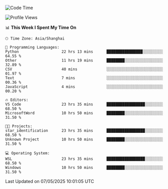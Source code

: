 <!--START_SECTION:waka-->
![Code Time](http://img.shields.io/badge/Code%20Time-2%2C769%20hrs%2036%20mins-blue)

![Profile Views](http://img.shields.io/badge/Profile%20Views-0-blue)

📊 **This Week I Spent My Time On** 

```text
🕑︎ Time Zone: Asia/Shanghai

💬 Programming Languages: 
Python                   22 hrs 13 mins      ████████████████░░░░░░░░░   64.55 % 
Other                    11 hrs 19 mins      ████████░░░░░░░░░░░░░░░░░   32.89 % 
CSV                      40 mins             ░░░░░░░░░░░░░░░░░░░░░░░░░   01.97 % 
Text                     7 mins              ░░░░░░░░░░░░░░░░░░░░░░░░░   00.36 % 
JavaScript               4 mins              ░░░░░░░░░░░░░░░░░░░░░░░░░   00.20 % 

🔥 Editors: 
VS Code                  23 hrs 35 mins      █████████████████░░░░░░░░   68.50 % 
MicrosoftWord            10 hrs 50 mins      ████████░░░░░░░░░░░░░░░░░   31.50 % 

🐱‍💻 Projects: 
star_identification      23 hrs 35 mins      █████████████████░░░░░░░░   68.50 % 
Unknown Project          10 hrs 50 mins      ████████░░░░░░░░░░░░░░░░░   31.50 % 

💻 Operating System: 
WSL                      23 hrs 35 mins      █████████████████░░░░░░░░   68.50 % 
Windows                  10 hrs 50 mins      ████████░░░░░░░░░░░░░░░░░   31.50 % 
```


 Last Updated on 07/05/2025 10:01:05 UTC
<!--END_SECTION:waka-->